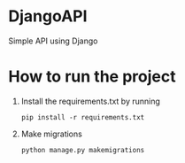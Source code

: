 # DjangoAPI

  Simple API using Django

# How to run the project
1. Install the requirements.txt by running
   
       pip install -r requirements.txt
   
3. Make migrations

       python manage.py makemigrations

# 
